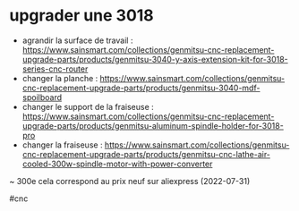 # upgrader une 3018

- agrandir la surface de travail : https://www.sainsmart.com/collections/genmitsu-cnc-replacement-upgrade-parts/products/genmitsu-3040-y-axis-extension-kit-for-3018-series-cnc-router
- changer la planche : https://www.sainsmart.com/collections/genmitsu-cnc-replacement-upgrade-parts/products/genmitsu-3040-mdf-spoilboard
- changer le support de la fraiseuse : https://www.sainsmart.com/collections/genmitsu-cnc-replacement-upgrade-parts/products/genmitsu-aluminum-spindle-holder-for-3018-pro
- changer la fraiseuse : https://www.sainsmart.com/collections/genmitsu-cnc-replacement-upgrade-parts/products/genmitsu-cnc-lathe-air-cooled-300w-spindle-motor-with-power-converter

~ 300e cela correspond au prix neuf sur aliexpress (2022-07-31)

#cnc
